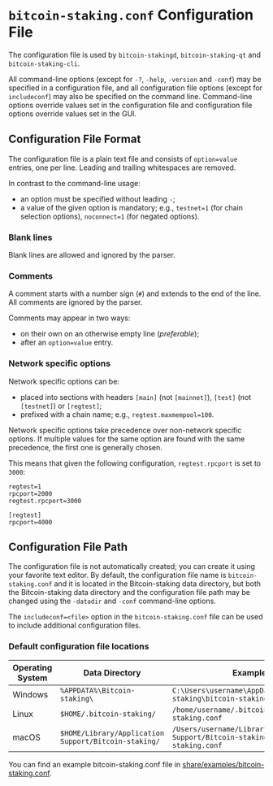 # `bitcoin-staking.conf` Configuration File

The configuration file is used by `bitcoin-stakingd`, `bitcoin-staking-qt` and `bitcoin-staking-cli`.

All command-line options (except for `-?`, `-help`, `-version` and `-conf`) may be specified in a configuration file, and all configuration file options (except for `includeconf`) may also be specified on the command line. Command-line options override values set in the configuration file and configuration file options override values set in the GUI.

## Configuration File Format

The configuration file is a plain text file and consists of `option=value` entries, one per line. Leading and trailing whitespaces are removed.

In contrast to the command-line usage:
- an option must be specified without leading `-`;
- a value of the given option is mandatory; e.g., `testnet=1` (for chain selection options), `noconnect=1` (for negated options).

### Blank lines

Blank lines are allowed and ignored by the parser.

### Comments

A comment starts with a number sign (`#`) and extends to the end of the line. All comments are ignored by the parser.

Comments may appear in two ways:
- on their own on an otherwise empty line (_preferable_);
- after an `option=value` entry.

### Network specific options

Network specific options can be:
- placed into sections with headers `[main]` (not `[mainnet]`), `[test]` (not `[testnet]`) or `[regtest]`;
- prefixed with a chain name; e.g., `regtest.maxmempool=100`.

Network specific options take precedence over non-network specific options.
If multiple values for the same option are found with the same precedence, the
first one is generally chosen.

This means that given the following configuration, `regtest.rpcport` is set to `3000`:

```
regtest=1
rpcport=2000
regtest.rpcport=3000

[regtest]
rpcport=4000
```

## Configuration File Path

The configuration file is not automatically created; you can create it using your favorite text editor. By default, the configuration file name is `bitcoin-staking.conf` and it is located in the Bitcoin-staking data directory, but both the Bitcoin-staking data directory and the configuration file path may be changed using the `-datadir` and `-conf` command-line options.

The `includeconf=<file>` option in the `bitcoin-staking.conf` file can be used to include additional configuration files.

### Default configuration file locations

Operating System | Data Directory | Example Path
-- | -- | --
Windows | `%APPDATA%\Bitcoin-staking\` | `C:\Users\username\AppData\Roaming\Bitcoin-staking\bitcoin-staking.conf`
Linux | `$HOME/.bitcoin-staking/` | `/home/username/.bitcoin-staking/bitcoin-staking.conf`
macOS | `$HOME/Library/Application Support/Bitcoin-staking/` | `/Users/username/Library/Application Support/Bitcoin-staking/bitcoin-staking.conf`

You can find an example bitcoin-staking.conf file in [share/examples/bitcoin-staking.conf](../share/examples/bitcoin-staking.conf).
